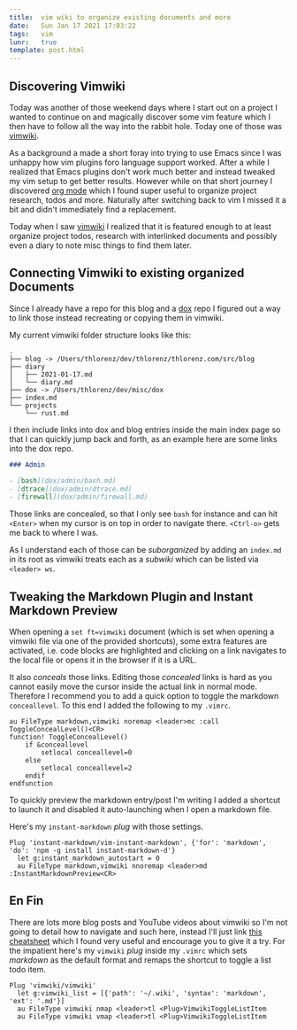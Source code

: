 ```yaml
---
title:  vim wiki to organize existing documents and more
date:   Sun Jan 17 2021 17:03:22
tags:   vim 
lunr:   true
template: post.html
---
```


## Discovering Vimwiki

Today was another of those weekend days where I start out on a project I wanted to continue on
and magically discover some vim feature which I then have to follow all the way into the rabbit
hole. Today one of those was [vimwiki](https://github.com/vimwiki/vimwiki).

As a background a made a short foray into trying to use Emacs since I was unhappy how vim
plugins foro language support worked. After a while I realized that Emacs plugins don't work
much better and instead tweaked my vim setup to get better results. However while on that short
journey I discovered [org mode](https://orgmode.org/) which I found super useful to organize
project research, todos and more. Naturally after switching back to vim I missed it a bit and
didn't immediately find a replacement.

Today when I saw [vimwiki](https://github.com/vimwiki/vimwiki) I realized that it is featured
enough to at least organize project todos, research with interlinked documents and possibly
even a diary to note misc things to find them later.

## Connecting Vimwiki to existing organized Documents

Since I already have a repo for this blog and a [dox](https://github.com/thlorenz/dox) repo I figured out a way to link those instead
recreating or copying them in vimwiki.

My current vimwiki folder structure looks like this:

```text
.
├── blog -> /Users/thlorenz/dev/thlorenz/thlorenz.com/src/blog
├── diary
│   ├── 2021-01-17.md
│   └── diary.md
├── dox -> /Users/thlorenz/dev/misc/dox
├── index.md
└── projects
    └── rust.md
```

I then include links into dox and blog entries inside the main index page so that I can quickly
jump back and forth, as an example here are some links into the dox repo.

```md
### Admin

- [bash](dox/admin/bash.md)
- [dtrace](dox/admin/dtrace.md)
- [firewall](dox/admin/firewall.md)
```

Those links are concealed, so that I only see `bash` for instance and can hit `<Enter>` when my
cursor is on top in order to navigate there. `<Ctrl-o>` gets me back to where I was.

As I understand each of those can be _suborganized_ by adding an `index.md` in its root as
vimwiki treats each as a _subwiki_ which can be listed via `<leader> ws`.

## Tweaking the Markdown Plugin and Instant Markdown Preview

When opening a `set ft=vimwiki` document (which is set when opening a vimwiki file via one of
the provided shortcuts), some extra features are activated, i.e. code blocks are highlighted
and clicking on a link navigates to the local file or opens it in the browser if it is a URL.

It also _conceals_ those links.  Editing those _concealed_ links is hard as you cannot easily
move the cursor inside the actual link in normal mode. Therefore I recommend you to add a quick
option to toggle the markdown `conceallevel`. To this end I added the following to my `.vimrc`.

```vim
au FileType markdown,vimwiki noremap <leader>mc :call ToggleConcealLevel()<CR>
function! ToggleConcealLevel()
    if &conceallevel
        setlocal conceallevel=0
    else
        setlocal conceallevel=2
    endif
endfunction
```

To quickly preview the markdown entry/post I'm writing I added a shortcut to launch it and
disabled it auto-launching when I open a markdown file.

Here's my `instant-markdown` _plug_ with those settings.

```vim
Plug 'instant-markdown/vim-instant-markdown', {'for': 'markdown', 'do': 'npm -g install instant-markdown-d'}
  let g:instant_markdown_autostart = 0
  au FileType markdown,vimwiki nnoremap <leader>md :InstantMarkdownPreview<CR>
```

## En Fin

There are lots more blog posts and YouTube videos about vimwiki so I'm not going to detail how
to navigate and such here, instead I'll just link [this cheatsheet](http://thedarnedestthing.com/vimwiki%20cheatsheet) which I found very useful
and encourage you to give it a try. For the impatient here's my `vimwiki` _plug_ inside my
`.vimrc` which sets _markdown_ as the default format and remaps the shortcut to toggle a list todo item.

```vim
Plug 'vimwiki/vimwiki'
  let g:vimwiki_list = [{'path': '~/.wiki', 'syntax': 'markdown', 'ext': '.md'}]
  au FileType vimwiki nmap <leader>tl <Plug>VimwikiToggleListItem
  au FileType vimwiki vmap <leader>tl <Plug>VimwikiToggleListItem
```
